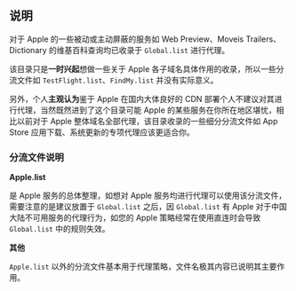 ## 说明

对于 Apple 的一些被动或主动屏蔽的服务如 Web Preview、Moveis Trailers、Dictionary 的维基百科查询均已收录于 `Global.list` 进行代理。

该目录只是**一时兴起**想做一些关于 Apple 各子域名具体作用的收录，所以一些分流文件如 `TestFlight.list`、`FindMy.list` 并没有实际意义。

另外，个人**主观认为**鉴于 Apple 在国内大体良好的 CDN 部署个人不建议对其进行代理，当然既然进到了这个目录可能 Apple 的某些服务在你所在地区堪忧，相比以前对于 Apple 整体域名全部代理，该目录收录的一些细分分流文件如 App Store 应用下载、系统更新的专项代理应该更适合你。

### 分流文件说明

**Apple.list**

是 Apple 服务的总体整理，如想对 Apple 服务均进行代理可以使用该分流文件，需要注意的是建议放置于 `Global.list` 之后，因 `Global.list` 有 Apple 对于中国大陆不可用服务的代理行为，如您的 Apple 策略经常在使用直连时会导致 `Global.list` 中的规则失效。

**其他**

`Apple.list` 以外的分流文件基本用于代理策略，文件名极其内容已说明其主要作用。
